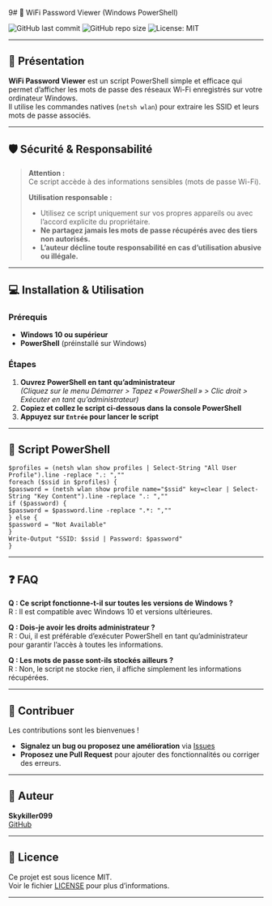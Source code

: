 9# 📡 WiFi Password Viewer (Windows PowerShell)

![GitHub last commit](https://img.shields.io/github/last-commit/Skykiller099/Powershell-Script-Wifi?style=for-the-badge)
![GitHub repo size](https://img.shields.io/github/repo-size/Skykiller099/Powershell-Script-Wifi?style=for-the-badge)
![License: MIT](https://img.shields.io/badge/License-MIT-blue?style=for-the-badge)

---

## 🚀 Présentation

**WiFi Password Viewer** est un script PowerShell simple et efficace qui permet d’afficher les mots de passe des réseaux Wi-Fi enregistrés sur votre ordinateur Windows.  
Il utilise les commandes natives (`netsh wlan`) pour extraire les SSID et leurs mots de passe associés.

---

## 🛡️ Sécurité & Responsabilité

> **Attention :**  
> Ce script accède à des informations sensibles (mots de passe Wi-Fi).
>
> **Utilisation responsable :**  
> - Utilisez ce script uniquement sur vos propres appareils ou avec l’accord explicite du propriétaire.
> - **Ne partagez jamais les mots de passe récupérés avec des tiers non autorisés.**
> - **L’auteur décline toute responsabilité en cas d’utilisation abusive ou illégale.**

---

## 💻 Installation & Utilisation

### Prérequis

- **Windows 10 ou supérieur**
- **PowerShell** (préinstallé sur Windows)

### Étapes

1. **Ouvrez PowerShell en tant qu’administrateur**  
   *(Cliquez sur le menu Démarrer > Tapez « PowerShell » > Clic droit > Exécuter en tant qu’administrateur)*
2. **Copiez et collez le script ci-dessous dans la console PowerShell**
3. **Appuyez sur `Entrée` pour lancer le script**

---

## 📜 Script PowerShell

```
$profiles = (netsh wlan show profiles | Select-String "All User Profile").line -replace ".: ",""
foreach ($ssid in $profiles) {
$password = (netsh wlan show profile name="$ssid" key=clear | Select-String "Key Content").line -replace ".: ",""
if ($password) {
$password = $password.line -replace ".*: ",""
} else {
$password = "Not Available"
}
Write-Output "SSID: $ssid | Password: $password"
}

```



---

## ❓ FAQ

**Q : Ce script fonctionne-t-il sur toutes les versions de Windows ?**  
R : Il est compatible avec Windows 10 et versions ultérieures.

**Q : Dois-je avoir les droits administrateur ?**  
R : Oui, il est préférable d’exécuter PowerShell en tant qu’administrateur pour garantir l’accès à toutes les informations.

**Q : Les mots de passe sont-ils stockés ailleurs ?**  
R : Non, le script ne stocke rien, il affiche simplement les informations récupérées.

---

## 🤝 Contribuer

Les contributions sont les bienvenues !  
- **Signalez un bug ou proposez une amélioration** via [Issues](https://github.com/Skykiller099/Powershell-Script-Wifi/issues)
- **Proposez une Pull Request** pour ajouter des fonctionnalités ou corriger des erreurs.

---

## 👤 Auteur

**Skykiller099**  
[GitHub](https://github.com/Skykiller099)

---

## 📄 Licence

Ce projet est sous licence MIT.  
Voir le fichier [LICENSE](https://github.com/Skykiller099/Powershell-Script-Wifi/LICENSE.md) pour plus d’informations.

---

